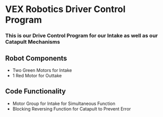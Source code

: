 # VEX Robotics Driver Control Program
### This is our Drive Control Program for our Intake as well as our Catapult Mechanisms 


## Robot Components
* Two Green Motors for Intake
* 1 Red Motor for Outtake

## Code Functionality
* Motor Group for Intake for Simultaneous Function
* Blocking Reversing Function for Catapult to Prevent Error
